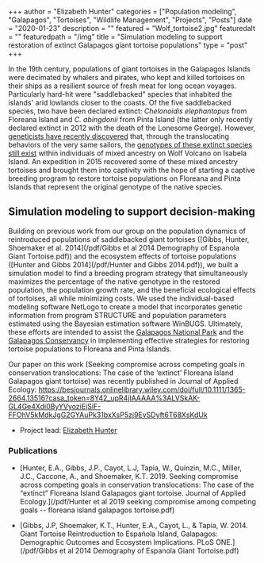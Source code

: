 +++
author = "Elizabeth Hunter"
categories = ["Population modeling", "Galapagos", "Tortoises", "Wildlife Management", "Projects", "Posts"]
date = "2020-01-23"
description = ""
featured = "Wolf_tortoise2.jpg"
featuredalt = ""
featuredpath = "/img"
title = "Simulation modeling to support restoration of extinct Galapagos giant tortoise populations"
type = "post"
+++

In the 19th century, populations of giant tortoises in the Galapagos Islands were decimated by whalers and pirates, who kept and killed tortoises on their ships as a resilient source of fresh meat for long ocean voyages. Particularly hard-hit were "saddlebacked" species that inhabited the islands' arid lowlands closer to the coasts.  Of the five saddlebacked species, two have been declared extinct: *Chelonoidis elephantopus* from Floreana Island and *C. abingdonii* from Pinta Island (the latter only recently declared extinct in 2012 with the death of the Lonesome George).  However, [geneticists have recently discovered](http://www.sciencedirect.com/science/article/pii/S0960982211013765) that, through the translocating behaviors of the very same sailors, the [genotypes of these extinct species still exist](http://www.sciencedirect.com/science/article/pii/S000632071200434X) within individuals of mixed ancestry on Wolf Volcano on Isabela Island.  An expedition in 2015 recovered some of these mixed ancestry tortoises and brought them into captivity with the hope of starting a captive breeding program to restore tortoise populations on Floreana and Pinta Islands that represent the original genotype of the native species.

## Simulation modeling to support decision-making

Building on previous work from our group on the population dynamics of reintroduced populations of saddlebacked giant tortoises ([Gibbs, Hunter, Shoemaker et al. 2014](/pdf/Gibbs et al 2014 Demography of Espanola Giant Tortoise.pdf)) and the ecosystem effects of tortoise populations ([Hunter and Gibbs 2014](/pdf/Hunter and Gibbs 2014.pdf)), we built a simulation model to find a breeding program strategy that simultaneously maximizes the percentage of the native genotype in the restored population, the population growth rate, and the beneficial ecological effects of tortoises, all while minimizing costs.  We used the individual-based modeling software NetLogo to create a model that incorporates genetic information from program STRUCTURE and population parameters estimated using the Bayesian estimation software WinBUGS.  Ultimately, these efforts are intended to assist the [Galapagos National Park](http://www.galapagos.gob.ec/) and the [Galapagos Conservancy](http://www.galapagos.org/conservation/conservation/project-areas/ecosystem-restoration/tortoise-restoration/) in implementing effective strategies for restoring tortoise populations to Floreana and Pinta Islands.

Our paper on this work (Seeking compromise across competing goals in conservation translocations: The case of the ‘extinct’ Floreana Island Galapagos giant tortoise) was recently published in Journal of Applied Ecology: https://besjournals.onlinelibrary.wiley.com/doi/full/10.1111/1365-2664.13516?casa_token=8Y42_upR4jIAAAAA%3ALVSkAK-GL4Ge4Xdi0ByYVyoziEjSiF-FFOhV5kMdkJgG2GYAuPk31bxXsP5zj9EvSDyft6T68XsKdUk

* Project lead: [Elizabeth Hunter](http://elizabethhunter.weebly.com/)

### Publications

* [Hunter, E.A., Gibbs, J.P., Cayot, L.J, Tapia, W., Quinzin, M.C., Miller, J.C., Caccone, A., and Shoemaker, K.T. 2019. Seeking compromise across competing goals in conservation translocations: The case of the “extinct” Floreana Island Galapagos giant tortoise. Journal of Applied Ecology.](/pdf/Hunter et al 2019 seeking compromise among competing goals -- floreana island galapagos tortoise.pdf)

* [Gibbs, J.P, Shoemaker, K.T., Hunter, E.A., Cayot, L., & Tapia, W. 2014. Giant Tortoise Reintroduction to Española Island, Galapagos: Demographic Outcomes and Ecosystem Implications. PLoS ONE.](/pdf/Gibbs et al 2014 Demography of Espanola Giant Tortoise.pdf)
